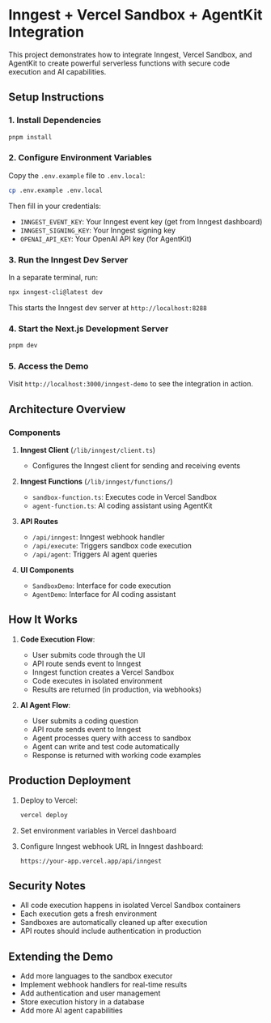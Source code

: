 # Inngest + Vercel Sandbox + AgentKit Integration

This project demonstrates how to integrate Inngest, Vercel Sandbox, and AgentKit to create powerful serverless functions with secure code execution and AI capabilities.

## Setup Instructions

### 1. Install Dependencies

```bash
pnpm install
```

### 2. Configure Environment Variables

Copy the `.env.example` file to `.env.local`:

```bash
cp .env.example .env.local
```

Then fill in your credentials:
- `INNGEST_EVENT_KEY`: Your Inngest event key (get from Inngest dashboard)
- `INNGEST_SIGNING_KEY`: Your Inngest signing key
- `OPENAI_API_KEY`: Your OpenAI API key (for AgentKit)

### 3. Run the Inngest Dev Server

In a separate terminal, run:

```bash
npx inngest-cli@latest dev
```

This starts the Inngest dev server at `http://localhost:8288`

### 4. Start the Next.js Development Server

```bash
pnpm dev
```

### 5. Access the Demo

Visit `http://localhost:3000/inngest-demo` to see the integration in action.

## Architecture Overview

### Components

1. **Inngest Client** (`/lib/inngest/client.ts`)
   - Configures the Inngest client for sending and receiving events

2. **Inngest Functions** (`/lib/inngest/functions/`)
   - `sandbox-function.ts`: Executes code in Vercel Sandbox
   - `agent-function.ts`: AI coding assistant using AgentKit

3. **API Routes**
   - `/api/inngest`: Inngest webhook handler
   - `/api/execute`: Triggers sandbox code execution
   - `/api/agent`: Triggers AI agent queries

4. **UI Components**
   - `SandboxDemo`: Interface for code execution
   - `AgentDemo`: Interface for AI coding assistant

## How It Works

1. **Code Execution Flow**:
   - User submits code through the UI
   - API route sends event to Inngest
   - Inngest function creates a Vercel Sandbox
   - Code executes in isolated environment
   - Results are returned (in production, via webhooks)

2. **AI Agent Flow**:
   - User submits a coding question
   - API route sends event to Inngest
   - Agent processes query with access to sandbox
   - Agent can write and test code automatically
   - Response is returned with working code examples

## Production Deployment

1. Deploy to Vercel:
   ```bash
   vercel deploy
   ```

2. Set environment variables in Vercel dashboard

3. Configure Inngest webhook URL in Inngest dashboard:
   ```
   https://your-app.vercel.app/api/inngest
   ```

## Security Notes

- All code execution happens in isolated Vercel Sandbox containers
- Each execution gets a fresh environment
- Sandboxes are automatically cleaned up after execution
- API routes should include authentication in production

## Extending the Demo

- Add more languages to the sandbox executor
- Implement webhook handlers for real-time results
- Add authentication and user management
- Store execution history in a database
- Add more AI agent capabilities